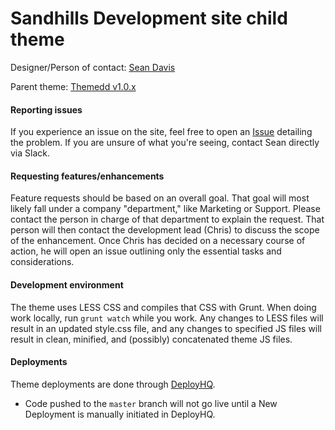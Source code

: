# Sandhills Development site child theme

Designer/Person of contact: [Sean Davis](https://github.com/SDavisMedia)

Parent theme: [Themedd v1.0.x](https://github.com/easydigitaldownloads/themedd)

#### Reporting issues
If you experience an issue on the site, feel free to open an [Issue](https://github.com/sandhillsdevelopment/SHD-Site/issues) detailing the problem. If you are unsure of what you're seeing, contact 
Sean directly via Slack.

#### Requesting features/enhancements
Feature requests should be based on an overall goal. That goal will most likely fall under a company "department," like Marketing or Support. Please contact the person in charge of that department to explain the request. That person will then contact the development lead (Chris) to discuss the scope of the enhancement. Once Chris has decided on a necessary course of action, he will open an issue outlining only the essential tasks and considerations.

#### Development environment
The theme uses LESS CSS and compiles that CSS with Grunt. When doing work locally, run `grunt watch` while you work. Any changes to LESS files will result in an updated style.css file, and any changes to specified JS files will result in clean, minified, and (possibly) concatenated theme JS files.

#### Deployments
Theme deployments are done through [DeployHQ](https://affiliatewp.deployhq.com/). 

* Code pushed to the `master` branch will not go live until a New Deployment is manually initiated in DeployHQ.